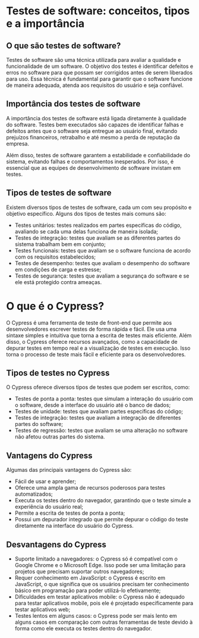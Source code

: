 # Testes de software: conceitos, tipos e a importância

## O que são testes de software?

Testes de software são uma técnica utilizada para avaliar a qualidade e funcionalidade de um software. O objetivo dos testes é identificar defeitos e erros no software para que possam ser corrigidos antes de serem liberados para uso. Essa técnica é fundamental para garantir que o software funcione de maneira adequada, atenda aos requisitos do usuário e seja confiável.

## Importância dos testes de software

A importância dos testes de software está ligada diretamente à qualidade do software. Testes bem executados são capazes de identificar falhas e defeitos antes que o software seja entregue ao usuário final, evitando prejuízos financeiros, retrabalho e até mesmo a perda de reputação da empresa.

Além disso, testes de software garantem a estabilidade e confiabilidade do sistema, evitando falhas e comportamentos inesperados. Por isso, é essencial que as equipes de desenvolvimento de software invistam em testes.

## Tipos de testes de software

Existem diversos tipos de testes de software, cada um com seu propósito e objetivo específico. Alguns dos tipos de testes mais comuns são:

- Testes unitários: testes realizados em partes específicas do código, avaliando se cada uma delas funciona de maneira isolada;
- Testes de integração: testes que avaliam se as diferentes partes do sistema trabalham bem em conjunto;
- Testes funcionais: testes que avaliam se o software funciona de acordo com os requisitos estabelecidos;
- Testes de desempenho: testes que avaliam o desempenho do software em condições de carga e estresse;
- Testes de segurança: testes que avaliam a segurança do software e se ele está protegido contra ameaças.

# O que é o Cypress?

O Cypress é uma ferramenta de teste de front-end que permite aos desenvolvedores escrever testes de forma rápida e fácil. Ele usa uma sintaxe simples e intuitiva que torna a escrita de testes mais eficiente.
Além disso, o Cypress oferece recursos avançados, como a capacidade de depurar testes em tempo real e a visualização de testes em execução. Isso torna o processo de teste mais fácil e eficiente para os desenvolvedores.

## Tipos de testes no Cypress

O Cypress oferece diversos tipos de testes que podem ser escritos, como:

- Testes de ponta a ponta: testes que simulam a interação do usuário com o software, desde a interface do usuário até o banco de dados;
- Testes de unidade: testes que avaliam partes específicas do código;
- Testes de integração: testes que avaliam a integração de diferentes partes do software;
- Testes de regressão: testes que avaliam se uma alteração no software não afetou outras partes do sistema.

## Vantagens do Cypress

Algumas das principais vantagens do Cypress são:

- Fácil de usar e aprender;
- Oferece uma ampla gama de recursos poderosos para testes automatizados;
- Executa os testes dentro do navegador, garantindo que o teste simule a experiência do usuário real;
- Permite a escrita de testes de ponta a ponta;
- Possui um depurador integrado que permite depurar o código do teste diretamente na interface do usuário do Cypress.

## Desvantagens do Cypress

- Suporte limitado a navegadores: o Cypress só é compatível com o Google Chrome e o Microsoft Edge. Isso pode ser uma limitação para projetos que precisam suportar outros navegadores;
- Requer conhecimento em JavaScript: o Cypress é escrito em JavaScript, o que significa que os usuários precisam ter conhecimento básico em programação para poder utilizá-lo efetivamente;
- Dificuldades em testar aplicativos mobile: o Cypress não é adequado para testar aplicativos mobile, pois ele é projetado especificamente para testar aplicativos web;
- Testes lentos em alguns casos: o Cypress pode ser mais lento em alguns casos em comparação com outras ferramentas de teste devido à forma como ele executa os testes dentro do navegador.
